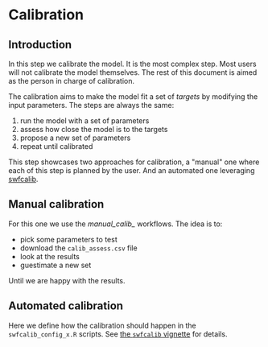# Calibration

## Introduction

In this step we calibrate the model. It is the most complex step. Most users will
not calibrate the model themselves. The rest of this document is aimed as the
person in charge of calibration.

The calibration aims to make the model fit a set of *targets* by modifying the
input parameters. The steps are always the same:

1. run the model with a set of parameters
2. assess how close the model is to the targets
3. propose a new set of parameters
4. repeat until calibrated

This step showcases two approaches for calibration, a "manual" one where each
of this step is planned by the user. And an automated one leveraging
[swfcalib](https://github.com/EpiModel/swfcalib).

## Manual calibration

For this one we use the *manual_calib_* workflows. The idea is to:
- pick some parameters to test
- download the `calib_assess.csv` file
- look at the results
- guestimate a new set

Until we are happy with the results.

## Automated calibration

Here we define how the calibration should happen in the `swfcalib_config_x.R`
scripts. See [the `swfcalib`
vignette](https://epimodel.github.io/swfcalib/articles/swfcalib.html) for
details.


